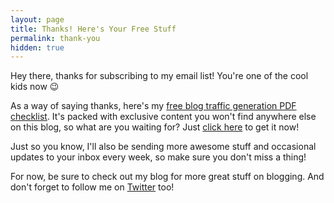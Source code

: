 ```yaml
---
layout: page
title: Thanks! Here's Your Free Stuff
permalink: thank-you
hidden: true
---
```

Hey there, thanks for subscribing to my email list! You're one of the cool kids now :wink:

As a way of saying thanks, here's my <a href="http://bit.ly/29QMqua" target="_blank">free blog traffic generation PDF checklist</a>. It's packed with exclusive content you won't find anywhere else on this blog, so what are you waiting for? Just <a href="http://bit.ly/29QMqua" target="_blank">click here</a> to get it now!

Just so you know, I'll also be sending more awesome stuff and occasional updates to your inbox every week, so make sure you don't miss a thing!

For now, be sure to check out my blog for more great stuff on blogging. And don't forget to follow me on [Twitter](https://twitter.com/brunotandev) too!
